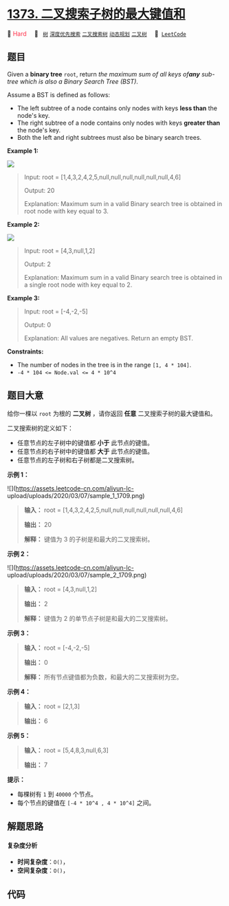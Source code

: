 # [1373. 二叉搜索子树的最大键值和](https://leetcode.com/problems/maximum-sum-bst-in-binary-tree)

🔴 <font color=#ff334b>Hard</font>&emsp; 🔖&ensp; [`树`](/leetcode-js/outline/tag/tree.md) [`深度优先搜索`](/leetcode-js/outline/tag/depth-first-search.md) [`二叉搜索树`](/leetcode-js/outline/tag/binary-search-tree.md) [`动态规划`](/leetcode-js/outline/tag/dynamic-programming.md) [`二叉树`](/leetcode-js/outline/tag/binary-tree.md)&emsp; 🔗&ensp;[`LeetCode`](https://leetcode.com/problems/maximum-sum-bst-in-binary-tree)

## 题目

Given a **binary tree** `root`, return _the maximum sum of all keys of**any**
sub-tree which is also a Binary Search Tree (BST)_.

Assume a BST is defined as follows:

  * The left subtree of a node contains only nodes with keys **less than** the node's key.
  * The right subtree of a node contains only nodes with keys **greater than** the node's key.
  * Both the left and right subtrees must also be binary search trees.



**Example 1:**

![](https://assets.leetcode.com/uploads/2020/01/30/sample_1_1709.png)

> Input: root = [1,4,3,2,4,2,5,null,null,null,null,null,null,4,6]
> 
> Output: 20
> 
> Explanation: Maximum sum in a valid Binary search tree is obtained in root node with key equal to 3.

**Example 2:**

![](https://assets.leetcode.com/uploads/2020/01/30/sample_2_1709.png)

> Input: root = [4,3,null,1,2]
> 
> Output: 2
> 
> Explanation: Maximum sum in a valid Binary search tree is obtained in a single root node with key equal to 2.

**Example 3:**

> Input: root = [-4,-2,-5]
> 
> Output: 0
> 
> Explanation: All values are negatives. Return an empty BST.

**Constraints:**

  * The number of nodes in the tree is in the range `[1, 4 * 104]`.
  * `-4 * 104 <= Node.val <= 4 * 10^4`


## 题目大意

给你一棵以 `root` 为根的 **二叉树** ，请你返回 **任意** 二叉搜索子树的最大键值和。

二叉搜索树的定义如下：

  * 任意节点的左子树中的键值都 **小于** 此节点的键值。
  * 任意节点的右子树中的键值都 **大于** 此节点的键值。
  * 任意节点的左子树和右子树都是二叉搜索树。

**示例 1：**

![](https://assets.leetcode-cn.com/aliyun-lc-
upload/uploads/2020/03/07/sample_1_1709.png)

> 
> 
> 
> 
> 
> **输入：** root = [1,4,3,2,4,2,5,null,null,null,null,null,null,4,6]
> 
> **输出：** 20
> 
> **解释：** 键值为 3 的子树是和最大的二叉搜索树。
> 
> 

**示例 2：**

![](https://assets.leetcode-cn.com/aliyun-lc-
upload/uploads/2020/03/07/sample_2_1709.png)

> 
> 
> 
> 
> 
> **输入：** root = [4,3,null,1,2]
> 
> **输出：** 2
> 
> **解释：** 键值为 2 的单节点子树是和最大的二叉搜索树。
> 
> 

**示例 3：**

> 
> 
> 
> 
> 
> **输入：** root = [-4,-2,-5]
> 
> **输出：** 0
> 
> **解释：** 所有节点键值都为负数，和最大的二叉搜索树为空。
> 
> 

**示例 4：**

> 
> 
> 
> 
> 
> **输入：** root = [2,1,3]
> 
> **输出：** 6
> 
> 

**示例 5：**

> 
> 
> 
> 
> 
> **输入：** root = [5,4,8,3,null,6,3]
> 
> **输出：** 7
> 
> 

**提示：**

  * 每棵树有 `1` 到 `40000` 个节点。
  * 每个节点的键值在 `[-4 * 10^4 , 4 * 10^4]` 之间。


## 解题思路

#### 复杂度分析

- **时间复杂度**：`O()`，
- **空间复杂度**：`O()`，

## 代码

```javascript

```